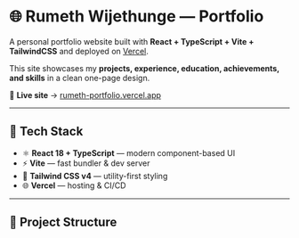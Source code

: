 # 🌐 Rumeth Wijethunge — Portfolio

A personal portfolio website built with **React + TypeScript + Vite + TailwindCSS** and deployed on [Vercel](https://vercel.com).  

This site showcases my **projects, experience, education, achievements, and skills** in a clean one-page design.  

🔗 **Live site** → [rumeth-portfolio.vercel.app](https://rumeth-portfolio.vercel.app)

---

## 🚀 Tech Stack

- ⚛️ **React 18 + TypeScript** — modern component-based UI  
- ⚡ **Vite** — fast bundler & dev server  
- 🎨 **Tailwind CSS v4** — utility-first styling  
- 🌐 **Vercel** — hosting & CI/CD  

---

## 📂 Project Structure

